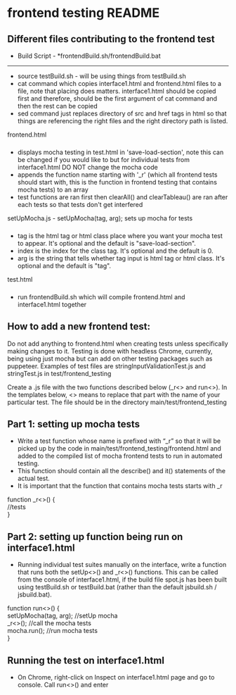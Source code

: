 frontend testing README
================

Different files contributing to the frontend test
----------------

* Build Script - *frontendBuild.sh/frontendBuild.bat
----------------

* source testBuild.sh - will be using things from testBuild.sh
* cat command which copies interface1.html and frontend.html files to a file, note that placing does matters. interface1.html should be copied first and therefore, should be the first argument of cat command and then the rest can be copied
* sed command just replaces directory of src and href tags in html so that things are referencing the right files and the right directory path is listed. 

frontend.html
###
* displays mocha testing in test.html in 'save-load-section', note this can be changed if you would like to but for individual tests from interface1.html DO NOT change the mocha code
* appends the function name starting with '_r' (which all frontend tests should start with, this is the function in frontend testing that contains mocha tests) to an array
* test functions are ran first then clearAll() and clearTableau() are ran after each tests so that tests don't get interfered

setUpMocha.js - setUpMocha(tag, arg); sets up mocha for tests
###
* tag is the html tag or html class place where you want your mocha test to appear. It's optional and the default is "save-load-section".
* index is the index for the class tag. It's optional and the default is 0. 
* arg is the string that tells whether tag input is html tag or html class. It's optional and the default is "tag".

test.html
###
* run frontendBuild.sh which will compile frontend.html and interface1.html together

How to add a new frontend test:
----------------
Do not add anything to frontend.html when creating tests unless specifically making changes to it. Testing is done with headless Chrome, currently, being using just mocha but can add on other testing packages such as puppeteer. Examples of test files are stringInputValidationTest.js and stringTest.js in test/frontend_testing

Create a .js file with the two functions described below (_r<> and run<>). In the templates below, <> means to replace that part with the name of your particular test. The file should be in the directory main/test/frontend_testing

Part 1: setting up mocha tests
----------------
* Write a test function whose name is prefixed with “_r” so that it will be picked up by the code in main/test/frontend_testing/frontend.html and added to the compiled list of mocha frontend tests to run in automated testing.
* This function should contain all the describe() and it() statements of the actual test.
* It is important that the function that contains mocha tests starts with _r

function _r<>() {\
     //tests\
}

Part 2: setting up function being run on interface1.html
----------------
* Running individual test suites manually on the interface, write a function that runs both the setUp<>() and _r<>() functions. This can be called from the console of interface1.html, if the build file spot.js has been built using testBuild.sh or testBuild.bat (rather than the default jsbuild.sh / jsbuild.bat). 

function run<>() {\
     setUpMocha(tag, arg);  //setUp mocha\
     _r<>();    //call the mocha tests\
     mocha.run();   //run mocha tests\
}

Running the test on interface1.html
----------------
* On Chrome, right-click on Inspect on interface1.html page and go to console. Call run<>() and enter

